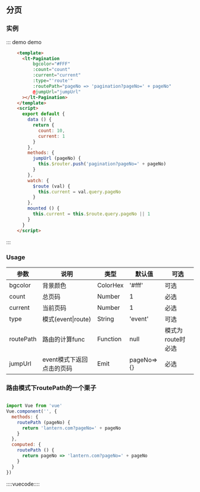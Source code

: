 ## 分页
### 实例

::: demo demo
```html
    <template>
      <lt-Pagination
          bgcolor="#FFF"
          :count="count"
          :current="current"
          :type="'route'"
          :routePath="pageNo => 'pagination?pageNo=' + pageNo"
          @jumpUrl="jumpUrl"
      ></lt-Pagination>
    </template>
    <script>
      export default {
        data () {
          return {
            count: 10,
            current: 1
          }
        },
        methods: {
          jumpUrl (pageNo) {
            this.$router.push('pagination?pageNo=' + pageNo)
          }
        },
        watch: {
          $route (val) {
            this.current = val.query.pageNo
          }
        },
        mounted () {
          this.current = this.$route.query.pageNo || 1
        }
      }
    </script>
```
:::



### Usage

|参数|说明|类型|默认值|可选|
|---|---|---|---|---|
|bgcolor|背景颜色|ColorHex|'#fff'|可选|
|count|总页码|Number|1|必选|
|current|当前页码|Number|1|必选|
|type|模式(event&#124;route)|String|'event'|可选|
|routePath|路由的计算func|Function|null|模式为route时必选|
|jumpUrl|event模式下返回点击的页码|Emit|pageNo=>{}|必选|

### 路由模式下routePath的一个栗子

```js

import Vue from 'vue'
Vue.component('', {
  methods: {
    routePath (pageNo) {
      return 'lantern.com?pageNo=' + pageNo
    }
  },
  computed: {
    routePath () {
      return pageNo => 'lantern.com?pageNo=' + pageNo
    }
  }
})

```

::::vuecode::::
<script>
      export default {
        data () {
          return {
            count: 10,
            current: 1
          }
        },
        methods: {
          jumpUrl (pageNo) {
            this.$router.push('pagination?pageNo=' + pageNo)
          }
        },
        watch: {
          $route (val) {
            this.current = val.query.pageNo
          }
        },
        mounted () {
          this.current = this.$route.query.pageNo || 1
        }
      }
</script>